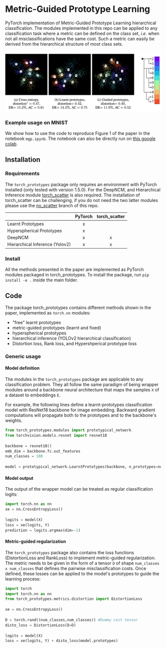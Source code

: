 # Metric-Guided Prototype Learning
PyTorch implementation of Metric-Guided Prototype Learning hierarchical classification.
The modules implemented in this repo can be applied to any classification task where a metric can be defined on the class set, *i.e.* when not all misclassifications have the same cost. Such a metric can easily be derived from the hierarchical structure of most class sets. 


![](img/fig1.png)

### Example usage on MNIST
We show how to use the code to reproduce Figure 1 of the paper in the notebook `mgp.ipynb`. 
The notebook can also be directly run on [this google colab](https://colab.research.google.com/drive/1VoQfBx5q5lWFev0cwxLZ0qQOZU7Rlmb_#offline=true&sandboxMode=true).

## Installation

### Requirements
The `torch_prototypes` package only requires an environment with PyTorch installed (only tested with version 1.5.0).
For the DeepNCM, and Hierarchical Inference module [torch_scatter](https://github.com/rusty1s/pytorch_scatter) is also required. 
The installation of torch_scatter can be challenging, if you do not need the two latter modules please use the [no_scatter](https://github.com/mgp-anon/metric-guided-prototypes/tree/no_scatter) branch of this repo.  

|                                 | PyTorch | torch_scatter |
|---------------------------------|:-------:|:-------------:|
| Learnt Prototypes               |    x    |               |
| Hyperspherical Prototypes       |    x    |               |
| DeepNCM                         |    x    |       x       |
| Hierarchical Inference (Yolov2) |    x    |       x       |

### Install 
All the methods presented in the paper are implemented as PyTorch modules packaged in torch_prototypes.
To install the package, run `pip install -e .` inside the main folder. 


## Code 
The package torch_prototypes contains different methods shown in the paper, implemented as `torch.nn` modules: 
- "free" learnt prototypes
- metric-guided prototypes (learnt and fixed) 
- hyperspherical prototypes
- hierarchical inference (YOLOv2 hierarchical classification)
- Distortion loss, Rank loss, and Hypershperical prototype loss



### Generic usage

#### Model definition
The modules in the `torch_prototypes` package are applicable to any classification problem.
They all follow the same paradigm of being wrapper modules around a backbone neural architecture that maps the samples `X` of a dataset to embeddings `E`.

For example, the following lines define a learnt-prototypes classification model with ResNet18 backbone for image embedding.
Backward gradient computations will propagate both to the prototypes and to the backbone's weights.
```python
from torch_prototypes.modules import prototypical_network
from torchvision.models.resnet import resnet18

backbone = resnet18()
emb_dim = backbone.fc.out_features
num_classes = 100

model = prototypical_network.LearntPrototypes(backbone, n_prototypes=num_classes, embedding_dim=emb_dim)

```

#### Model output
The output of the wrapper model can be treated as regular classification logits:
```python
import torch.nn as nn
xe = nn.CrossEntropyLoss()

logits = model(X)
loss = xe(logits, Y)
prediction = logits.argmax(dim=-1)
```

#### Metric-guided regularization
The `torch_prototypes` package also contains the loss functions (DistortionLoss and RankLoss) to implement metric-guided regularization.
The metric needs to be given in the form of a tensor `D` of shape `num_classes x num_classes` that defines the pairwise misclassification costs.
Once defined, these losses can be applied to the model's prototypes to guide the learning process:

```python
import torch
import torch.nn as nn
from torch_prototypes.metrics.distortion import DistortionLoss

xe = nn.CrossEntropyLoss()

D = torch.rand((num_classes,num_classes)) #Dummy cost tensor
disto_loss = DistortionLoss(D=D)

logits = model(X)
loss = xe(logits, Y) + disto_loss(model.prototypes)


```